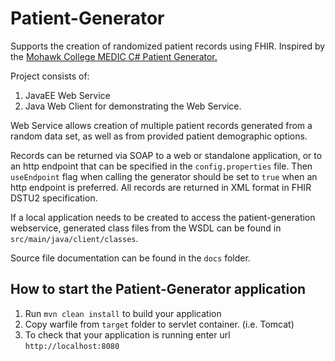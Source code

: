 # Patient-Generator

Supports the creation of randomized patient records using FHIR.
Inspired by the [Mohawk College MEDIC C# Patient Generator.](https://github.com/MohawkMEDIC/patient-generator)

Project consists of:
1. JavaEE Web Service
1. Java Web Client for demonstrating the Web Service.

Web Service allows creation of multiple patient records generated from a random data set, as well as from provided 
patient demographic options. 

Records can be returned via SOAP to a web or standalone application, or to an http endpoint that can be specified in 
the `config.properties` file. Then `useEndpoint` flag when calling the generator should be set to `true` when an http 
endpoint is preferred. All records are returned in XML format in FHIR DSTU2 specification. 

If a local application needs to be created to access the patient-generation webservice, generated class files from the 
WSDL can be found in `src/main/java/client/classes`.

Source file documentation can be found in the `docs` folder.

How to start the Patient-Generator application
---

1. Run `mvn clean install` to build your application
1. Copy warfile from `target` folder to servlet container. (i.e. Tomcat)
1. To check that your application is running enter url `http://localhost:8080`


